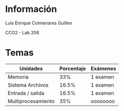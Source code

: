 # Información

Luis Enrique Colmenares Guillen

CCO2 - Lab 206

# Temas

| Unidades             | Porcentaje | Exámenes |
|--------------------- | ---------- |----------|
| Memoria              | 33%        | 1 examen |
| Sistema Archivos     | 16.5%      | 1 examen |
| Entrada / salida     | 16.5%      | 1 examen |
| Multiprocesamiento   | 35%        | oooooooo |
